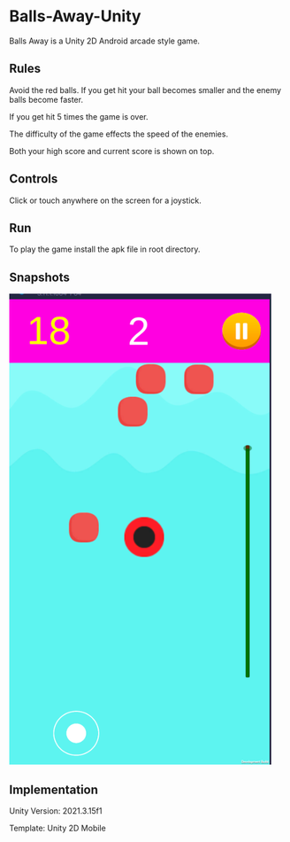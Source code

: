 # Balls-Away-Unity

Balls Away is a Unity 2D Android arcade style game.

## Rules

Avoid the red balls. If you get hit your ball becomes smaller and the enemy balls become faster. 

If you get hit 5 times the game is over.

The difficulty of the game effects the speed of the enemies.

Both your high score and current score is shown on top.

## Controls

Click or touch anywhere on the screen for a joystick.

## Run

To play the game install the apk file in root directory.

## Snapshots

![Alt text](/Snapshots/1.PNG?raw=true "[1]")

## Implementation

Unity Version: 2021.3.15f1

Template: Unity 2D Mobile
